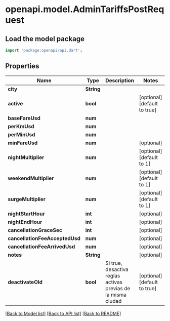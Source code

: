 # openapi.model.AdminTariffsPostRequest

## Load the model package
```dart
import 'package:openapi/api.dart';
```

## Properties
Name | Type | Description | Notes
------------ | ------------- | ------------- | -------------
**city** | **String** |  | 
**active** | **bool** |  | [optional] [default to true]
**baseFareUsd** | **num** |  | 
**perKmUsd** | **num** |  | 
**perMinUsd** | **num** |  | 
**minFareUsd** | **num** |  | [optional] 
**nightMultiplier** | **num** |  | [optional] [default to 1]
**weekendMultiplier** | **num** |  | [optional] [default to 1]
**surgeMultiplier** | **num** |  | [optional] [default to 1]
**nightStartHour** | **int** |  | [optional] 
**nightEndHour** | **int** |  | [optional] 
**cancellationGraceSec** | **int** |  | [optional] 
**cancellationFeeAcceptedUsd** | **num** |  | [optional] 
**cancellationFeeArrivedUsd** | **num** |  | [optional] 
**notes** | **String** |  | [optional] 
**deactivateOld** | **bool** | Si true, desactiva reglas activas previas de la misma ciudad | [optional] [default to true]

[[Back to Model list]](../README.md#documentation-for-models) [[Back to API list]](../README.md#documentation-for-api-endpoints) [[Back to README]](../README.md)


